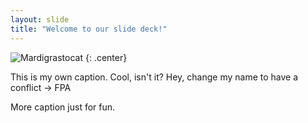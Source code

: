```yaml
---
layout: slide
title: "Welcome to our slide deck!"
---
```


![Mardigrastocat](https://octodex.github.com/images/Mardigrastocat.png)
{: .center}

This is my own caption. Cool, isn't it? Hey, change my name to have a conflict -> FPA

More caption just for fun.

